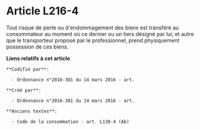# Article L216-4

Tout risque de perte ou d'endommagement des biens est transféré au consommateur au moment où ce dernier ou un tiers désigné
par lui, et autre que le transporteur proposé par le professionnel, prend physiquement possession de ces biens.

**Liens relatifs à cet article**

	**Codifié par**:

	  - Ordonnance n°2016-301 du 14 mars 2016 - art.

	**Créé par**:

	  - Ordonnance n°2016-301 du 14 mars 2016 - art.

	**Anciens textes**:

	  - Code de la consommation - art. L138-4 (Ab)
